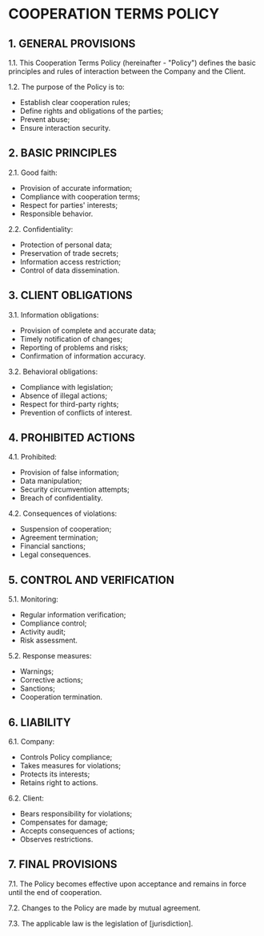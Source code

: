 # COOPERATION TERMS POLICY

## 1. GENERAL PROVISIONS

1.1. This Cooperation Terms Policy (hereinafter - "Policy") defines the basic principles and rules of interaction between the Company and the Client.

1.2. The purpose of the Policy is to:
- Establish clear cooperation rules;
- Define rights and obligations of the parties;
- Prevent abuse;
- Ensure interaction security.

## 2. BASIC PRINCIPLES

2.1. Good faith:
- Provision of accurate information;
- Compliance with cooperation terms;
- Respect for parties' interests;
- Responsible behavior.

2.2. Confidentiality:
- Protection of personal data;
- Preservation of trade secrets;
- Information access restriction;
- Control of data dissemination.

## 3. CLIENT OBLIGATIONS

3.1. Information obligations:
- Provision of complete and accurate data;
- Timely notification of changes;
- Reporting of problems and risks;
- Confirmation of information accuracy.

3.2. Behavioral obligations:
- Compliance with legislation;
- Absence of illegal actions;
- Respect for third-party rights;
- Prevention of conflicts of interest.

## 4. PROHIBITED ACTIONS

4.1. Prohibited:
- Provision of false information;
- Data manipulation;
- Security circumvention attempts;
- Breach of confidentiality.

4.2. Consequences of violations:
- Suspension of cooperation;
- Agreement termination;
- Financial sanctions;
- Legal consequences.

## 5. CONTROL AND VERIFICATION

5.1. Monitoring:
- Regular information verification;
- Compliance control;
- Activity audit;
- Risk assessment.

5.2. Response measures:
- Warnings;
- Corrective actions;
- Sanctions;
- Cooperation termination.

## 6. LIABILITY

6.1. Company:
- Controls Policy compliance;
- Takes measures for violations;
- Protects its interests;
- Retains right to actions.

6.2. Client:
- Bears responsibility for violations;
- Compensates for damage;
- Accepts consequences of actions;
- Observes restrictions.

## 7. FINAL PROVISIONS

7.1. The Policy becomes effective upon acceptance and remains in force until the end of cooperation.

7.2. Changes to the Policy are made by mutual agreement.

7.3. The applicable law is the legislation of [jurisdiction].